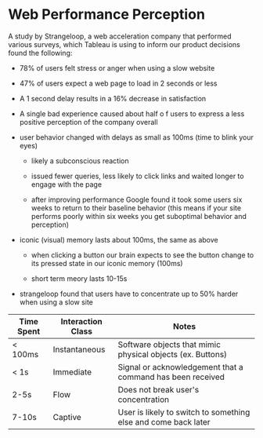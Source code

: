# Web Performance Perception

A study by Strangeloop, a web acceleration company that performed various surveys, which Tableau is using to inform our product decisions found the following:

- 78% of users felt stress or anger when using a slow website

- 47% of users expect a web page to load in 2 seconds or less

- A 1 second delay results in a 16% decrease in satisfaction

- A single bad experience caused about half o f users to express a less positive perception of the company overall

- user behavior changed with delays as small as 100ms (time to blink your eyes)

  - likely a subconscious reaction

  - issued fewer queries, less likely to click links and waited longer to engage with the page

  - after improving performance Google found it took some users six weeks to return to their baseline behavior (this means if your site performs poorly within six weeks you get suboptimal behavior and perception)

- iconic (visual) memory lasts about 100ms, the same as above

  - when clicking a button our brain expects to see the button change to its pressed state in our iconic memory (100ms)

  - short term meory lasts 10-15s

- strangeloop found that users have to concentrate up to 50% harder when using a slow site

| Time Spent | Interaction Class | Notes                                                          |
| ---------- | ----------------- | -------------------------------------------------------------- |
| < 100ms    | Instantaneous     | Software objects that mimic physical objects (ex. Buttons)     |
| < 1s       | Immediate         | Signal or acknowledgement that a command has been received     |
| 2-5s       | Flow              | Does not break user's concentration                            |
| 7-10s      | Captive           | User is likely to switch to something else and come back later |
